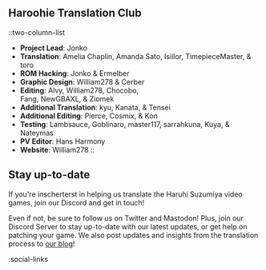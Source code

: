 ## Haroohie Translation Club
::two-column-list
- **Project Lead**: Jonko
- **Translation**: Amelia Chaplin, Amanda Sato, Isillor, TimepieceMaster, & toro
- **ROM Hacking**: Jonko & Ermelber
- **Graphic Design**: William278 & Cerber
- **Editing**: Alvy, William278, Chocobo,<br/>Fang, NewGBAXL, & Ziomek
- **Additional Translation**: kyu, Kanata, & Tensei 
- **Additional Editing**: Pierce, Cosmix, & Kon
- **Testing**: Lambsauce, Goblinaro, master117, sarrahkuna, Kuya, & Nateymas
- **PV Editor**: Hans Harmony
- **Website**: William278
::

## Stay up-to-date
If you're inscherterst in helping us translate the Haruhi Suzumiya video games, join our Discord and get in touch!

Even if not, be sure to follow us on Twitter and Mastodon! Plus, join our Discord Server to stay up-to-date with our latest updates, or get help on patching your game. We also post updates and insights from the translation process to [our blog](/blog)!

<!-- Social media, Discord and blog buttons -->
:social-links